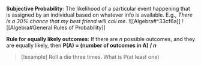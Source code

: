**Subjective Probability**: The likelihood of a particular event happening that is assigned by an individual based on whatever info is available.
	E.g., *There is a 30% chance that my best friend will call me.*
![[Algebra#^33cf6a]]
![[Algebra#General Rules of Probability]]

**Rule for equally likely outcomes**: If there are *n* possible outcomes, and they are equally likely, then **P(A) = (number of outcomes in A) / *n***

>[!example]
>Roll a die three times. What is P(at least one)

